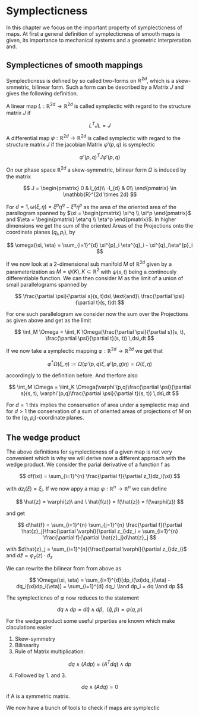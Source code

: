 # Symplecticness
In this chapter we focus on the important property of symplecticness of maps.
At first a general definition of symplecticness of smooth maps is given, its importance to mechanical systems and a geometric interpretation and.

## Symplecticnes of smooth mappings
Symplecticness is defined by so called two-forms on $\mathbb{R}^{2d}$, which is a skew-smmetric, bilinear form.
Such a form can be described by a Matrix $J$ and gives the following definition.

A linear map $L: \mathbb{R}^{2d} \rightarrow \mathbb{R}^{2d}$ is called symplectic with regard to the structure matrix $J$ if 

$$
L^{T}JL = J 
$$

A differential map $\varphi: \mathbb{R}^{2d} \rightarrow \mathbb{R}^{2d}$ is called symplectic with regard to the structure matrix $J$ if the jacobian Matrix $\varphi'(p,q)$ is symplectic

$$
\varphi'(p,q)^{T}J\varphi'(p,q)
$$

On our phase space $\mathbb{R}^{2d}$ a skew-symmetric, bilinear form $\Omega$ is induced by the matrix

$$
J = \begin{pmatrix}
              0 & I_{d}\\
              -I_{d} & 0\\
          \end{pmatrix} \in \mathbb{R}^{2d \times 2d}
$$

For $d = 1, \omega(\xi, \eta) = \xi^p \eta^q - \xi^q\eta^p$ as the area of the oriented area of the parallogram spanned by $\xi = \begin{pmatrix}
\xi^q \\
\xi^p
\end{pmatrix}$ and $\eta = \begin{pmatrix}
\eta^q \\
\eta^p
\end{pmatrix}$. In higher dimensions we get the sum of the oriented Areas of the Projections onto the coordinate planes $(q_i, p_i)$, by

$$
\omega(\xi, \eta) = \sum_{i=1}^{d} \xi^{p}_i \eta^{q}_i - \xi^{q}_i\eta^{p}_i
$$

If we now look at a 2-dimensional sub manifold $M$ of $\mathbb{R}^{2d}$ given by a parameterization as $M = \psi(K), K \subset \mathbb{R}^{2}$ with $\psi(s, t)$ being a continously differentiable function.
We can then consider M as the limit of a union of small parallelograms spanned by

$$
\frac{\partial \psi}{\partial s}(s, t)ds\ \text{and}\ \frac{\partial \psi}{\partial t}(s, t)dt
$$ 

For one such parallelogram we consider now the sum over the Projections as given above and get as the limit

$$ 
\int_M \Omega = \iint_K \Omega(\frac{\partial \psi}{\partial s}(s, t), \frac{\partial \psi}{\partial t}(s, t)) \,ds\,dt
$$

If we now take a symplectic mapping $\varphi: \mathbb{R}^{2d} \rightarrow \mathbb{R}^{2d}$ we get that

$$
\varphi^*\Omega(\xi, \eta) := \Omega(\varphi'(p,q)\xi, \varphi'(p,g)\eta) = \Omega(\xi, \eta) 
$$

accordingly to the definition before. And therfore also

$$
\int_M \Omega = \iint_K \Omega(\varphi'(p,q)\frac{\partial \psi}{\partial s}(s, t), \varphi'(p,q)\frac{\partial \psi}{\partial t}(s, t)) \,ds\,dt
$$

For $d = 1$ this implies the conservation of area under a symplectic map and for $d > 1$ the conservation of a sum of oriented areas of projections of $M$ on to the $(q_i , p_i)$-coordinate planes.

## The wedge product

The above definitions for symplecticness of a given map is not very convenient which is why we will derive now a different approach with the wedge product.
We consider the parial derivative of a function f as

$$
df(\xi) = \sum_{i=1}^{n} \frac{\partial f}{\partial z_1}dz_i(\xi)
$$

with $dz_i(\xi) = \xi_i$. If we now appy a map $\varphi: \mathbb{R}^{n} \rightarrow \mathbb{R}^{n}$ we can define 

$$
\hat{z} = \varphi(z)\ and \ \hat{f(z)} = f(\hat{z}) = f(\varphi(z))
$$

and get 

$$
d\hat{f} = \sum_{i=1}^{n} \sum_{j=1}^{n} \frac{\partial f}{\partial \hat{z}_j}\frac{\partial \varphi}{\partial z_i}dz_i
= \sum_{i=1}^{n} \frac{\partial f}{\partial \hat{z}_j}d\hat{z}_j
$$

with $d\hat{z}_j = \sum_{i=1}^{n}{\frac{\partial \varphi}{\partial z_i}dz_i}$ and $d\hat{z} = \varphi_z(z)\cdot{d_z}$

We can rewrite the bilinear from from above as

$$
\Omega(\xi, \eta) = \sum_{i=1}^{d}[dp_i(\xi)dq_i(\eta) - dq_i(\xi)dp_i(\eta)] = \sum_{i=1}^{d} dq_i \land dp_i = dq \land dp
$$

The symplecticnes of $\varphi$ now reduces to the statement

$$
dq \land dp = d\hat{q} \land d\hat{p},\ \ (\hat{q}, \hat{p}) = \varphi(q,p) 
$$

For the wedge product some useful prperties are known which make claculations easier

1. Skew-symmetry
2. Bilinearity
3. Rule of Matrix multiplication:

$$
dq \land (Adp) = (A^{T}dq) \land dp
$$

4. Followed by 1. and 3.

$$
dq \land (Adq) = 0
$$
if A is a symmetric matrix.

We now have a bunch of tools to check if maps are symplectic
